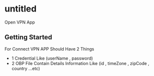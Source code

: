 # untitled

Open VPN App

## Getting Started

For Connect VPN APP Should Have 2 Things
- 1 Credential Like (userName , password)
- 2 OBP File Contain Details Information Like (id , timeZone , zipCode , country ...etc)